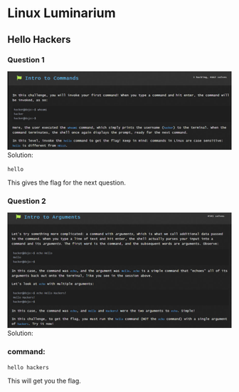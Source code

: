 # Linux Luminarium
## Hello Hackers
### Question 1
![alt text](./images/Hello_Hackers/1.png)
Solution:

`hello`

This gives the flag for the next question.

### Question 2
![alt text](.\images\Hello_Hackers\2.png)
Solution:       
### command: 
`hello hackers`

This will get you the flag.


